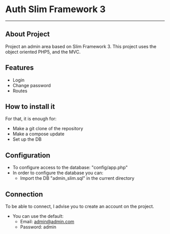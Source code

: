 # Auth Slim Framework 3
------------------------

## About Project
Project an admin area based on Slim Framework 3.
This project uses the object oriented PHP5, and the MVC.

## Features
- Login
- Change password
- Routes

## How to install it
For that, it is enough for:
- Make a git clone of the repository
- Make a compose update
- Set up the DB

## Configuration
- To configure access to the database: "config/app.php"
- In order to configure the database you can:
    - Import the DB "admin_slim.sql" in the current directory

## Connection
To be able to connect, I advise you to create an account on the project.
- You can use the default:
    - Email: admin@admin.com
    - Password: admin
